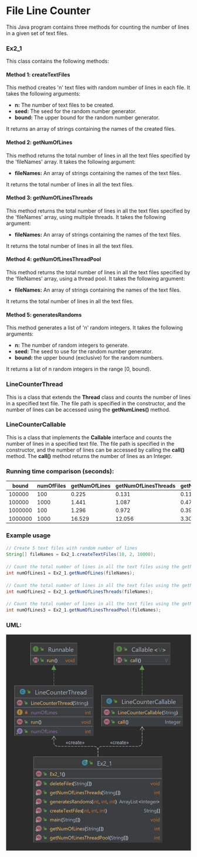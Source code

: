 # File Line Counter
This Java program contains three methods for counting the number of lines in a given set of text files.
### Ex2_1
This class contains the following methods:
#### Method 1: createTextFiles

This method creates 'n' text files with random number of lines in each file. It takes the following arguments:

- __n:__ The number of text files to be created.
- __seed:__ The seed for the random number generator.
- __bound:__ The upper bound for the random number generator.

It returns an array of strings containing the names of the created files.

#### Method 2: getNumOfLines

This method returns the total number of lines in all the text files specified by the 'fileNames' array. It takes the following argument:

- __fileNames:__ An array of strings containing the names of the text files.

It returns the total number of lines in all the text files.

#### Method 3: getNumOfLinesThreads

This method returns the total number of lines in all the text files specified by the 'fileNames' array, using multiple threads. It takes the following argument:

- __fileNames:__ An array of strings containing the names of the text files.

It returns the total number of lines in all the text files.

#### Method 4: getNumOfLinesThreadPool

This method returns the total number of lines in all the text files specified by the 'fileNames' array, using a thread pool. It takes the following argument:

- __fileNames:__ An array of strings containing the names of the text files.

It returns the total number of lines in all the text files.

#### Method 5: generatesRandoms

This method generates a list of 'n' random integers. It takes the following arguments:
- __n:__ The number of random integers to generate.
- __seed:__ The seed to use for the random number generator.
- __bound:__ the upper bound (exclusive) for the random numbers.

It returns a list of n random integers in the range [0, bound).

### LineCounterThread
This is a class that extends the **Thread** class and counts the number of lines in a specified text file. The file path is specified in the constructor, and the number of lines can be accessed using the **getNumLines()** method.

### LineCounterCallable
This is a class that implements the **Callable** interface and counts the number of lines in a specified text file. The file path is specified in the constructor, and the number of lines can be accessed by calling the **call()** method. The **call()** method returns the number of lines as an Integer.

### Running time comparison (seconds):
| bound   | numOfFiles | getNumOfLines | getNumOfLinesThreads | getNumOfLinesThreadPool |
|---------|------------|---------------|----------------------|-------------------------|
| 100000  | 100        | 0.225         | 0.131                | 0.11                    |
| 100000  | 1000       | 1.441         | 1.087                | 0.478                   |
| 1000000 | 100        | 1.296         | 0.972                | 0.392                   |
| 1000000 | 1000       | 16.529        | 12.056               | 3.301                   |

### Example usage

```Java
// Create 5 text files with random number of lines
String[] fileNames = Ex2_1.createTextFiles(10, 2, 10000);

// Count the total number of lines in all the text files using the getNumOfLines method
int numOfLines1 = Ex2_1.getNumOfLines(fileNames);

// Count the total number of lines in all the text files using the getNumOfLinesThreads method
int numOfLines2 = Ex2_1.getNumOfLinesThreads(fileNames);

// Count the total number of lines in all the text files using the getNumOfLinesThreadPool method
int numOfLines3 = Ex2_1.getNumOfLinesThreadPool(fileNames);
```
### UML: 
![UML](https://github.com/Lara1011/OOP_2/blob/26ac4dc7ffe1c18e60816701cbb833bc4f8be4a5/Part1/UML.png)
